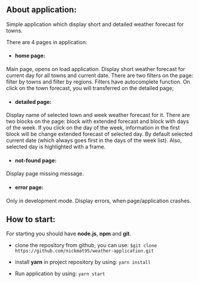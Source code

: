 ## About application:
Simple application which display short and detailed weather forecast for towns.

There are 4 pages in application: 
* #### home page: 
Main page, opens on load application. Display short weather forecast for current day for all towns and current date. There are two filters on the page: filter by towns and filter by regions. Filters have autocomplete function. On click on the town forecast, you will transferred on the detailed page;
* #### detailed page: 
Display name of selected town and week weather forecast for it. There are two blocks on the page: block with extended forecast and block with days of the week. If you click on the day of the week, information in the first block will be change extended forecast of selected day. By default selected current date (which always goes first in the days of the week list). Also, selected day is highlighted with a frame.
* #### not-found page: 
Display page missing message.
* #### error page: 
Only in development mode. Display errors, when page/application crashes.

## How to start:

For starting you should have **node.js**, **npm** and **git**.

* clone the repository from github, you can use: `$git clone https://github.com/nickmat95/weather-application.git`

* install **yarn** in project repository by using: `yarn install`

* Run application by using: `yarn start`